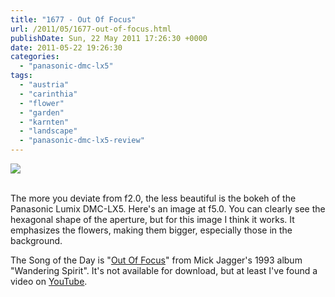 ```yaml
---
title: "1677 - Out Of Focus"
url: /2011/05/1677-out-of-focus.html
publishDate: Sun, 22 May 2011 17:26:30 +0000
date: 2011-05-22 19:26:30
categories: 
  - "panasonic-dmc-lx5"
tags: 
  - "austria"
  - "carinthia"
  - "flower"
  - "garden"
  - "karnten"
  - "landscape"
  - "panasonic-dmc-lx5-review"
---
```

<div class="container">
<div class="center"><a target="_blank" href="https://d25zfm9zpd7gm5.cloudfront.net/1200x1200/2011/20110522_164122_ps.jpg"><img src="https://d25zfm9zpd7gm5.cloudfront.net/0600x0600/2011/20110522_164122_ps.jpg" /></a></div>
</div>
<br />

The more you deviate from f2.0, the less beautiful is the bokeh of the Panasonic Lumix DMC-LX5. Here's an image at f5.0. You can clearly see the hexagonal shape of the aperture, but for this image I think it works. It emphasizes the flowers, making them bigger, especially those in the background.

 The Song of the Day is "<a target="_blank" href="http://www.lyricsmode.com/lyrics/m/mick_jagger/out_of_focus.html">Out Of Focus</a>" from Mick Jagger's 1993 album "Wandering Spirit". It's not available for download, but at least I've found a video on <a target="_blank" href="http://www.youtube.com/watch?v=CSuToqhpobc">YouTube</a>.
